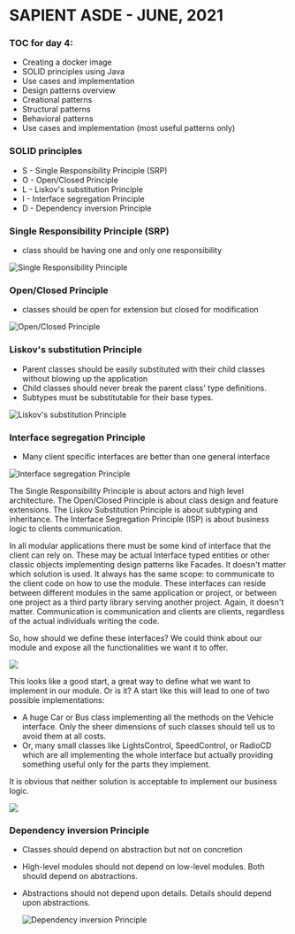 # SAPIENT ASDE - JUNE, 2021

### TOC for day 4:

-   Creating a docker image
-   SOLID principles using Java
-   Use cases and implementation
-   Design patterns overview
-   Creational patterns
-   Structural patterns
-   Behavioral patterns
-   Use cases and implementation (most useful patterns only)

### SOLID principles

-   S - Single Responsibility Principle (SRP)
-   O - Open/Closed Principle
-   L - Liskov's substitution Principle
-   I - Interface segregation Principle
-   D - Dependency inversion Principle

### Single Responsibility Principle (SRP)

-   class should be having one and only one responsibility

![Single Responsibility Principle](https://miro.medium.com/max/4800/1*P3oONz9Da3Tc1w97fMV73Q.png 'Single Responsibility Principle')

### Open/Closed Principle

-   classes should be open for extension but closed for modification

![Open/Closed Principle](https://miro.medium.com/max/4800/1*0MtFBmm6L2WVM04qCJOZPQ.png 'Open/Closed Principle')

### Liskov's substitution Principle

-   Parent classes should be easily substituted with their child classes without blowing up the application
-   Child classes should never break the parent class' type definitions.
-   Subtypes must be substitutable for their base types.

![Liskov's substitution Principle](https://miro.medium.com/max/5200/1*yKk2XKJaCLNlDxQMx1r55Q.png "Liskov's substitution Principle")

### Interface segregation Principle

-   Many client specific interfaces are better than one general interface

![Interface segregation Principle
](https://miro.medium.com/max/5200/1*2hmyR9L43Vm64MYxj4Y89w.png 'Interface segregation Principle
')

The Single Responsibility Principle is about actors and high level architecture. The Open/Closed Principle is about class design and feature extensions. The Liskov Substitution Principle is about subtyping and inheritance. The Interface Segregation Principle (ISP) is about business logic to clients communication.

In all modular applications there must be some kind of interface that the client can rely on. These may be actual Interface typed entities or other classic objects implementing design patterns like Facades. It doesn't matter which solution is used. It always has the same scope: to communicate to the client code on how to use the module. These interfaces can reside between different modules in the same application or project, or between one project as a third party library serving another project. Again, it doesn't matter. Communication is communication and clients are clients, regardless of the actual individuals writing the code.

So, how should we define these interfaces? We could think about our module and expose all the functionalities we want it to offer.

![](https://cdn.tutsplus.com/net/uploads/2014/01/hugeInterface.png)

This looks like a good start, a great way to define what we want to implement in our module. Or is it? A start like this will lead to one of two possible implementations:

-   A huge Car or Bus class implementing all the methods on the Vehicle interface. Only the sheer dimensions of such classes should tell us to avoid them at all costs.
-   Or, many small classes like LightsControl, SpeedControl, or RadioCD which are all implementing the whole interface but actually providing something useful only for the parts they implement.

It is obvious that neither solution is acceptable to implement our business logic.

![](https://cdn.tutsplus.com/net/uploads/2014/01/specializedImplementationInterface.png)

### Dependency inversion Principle

-   Classes should depend on abstraction but not on concretion
-   High-level modules should not depend on low-level modules. Both should depend on abstractions.
-   Abstractions should not depend upon details. Details should depend upon abstractions.

    ![Dependency inversion Principle](https://miro.medium.com/max/5200/1*Qk8tDmjQlyvwKxNTfXIo0Q.png 'Dependency inversion Principle')
